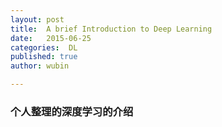 ```yaml
---
layout: post
title:  A brief Introduction to Deep Learning
date:   2015-06-25
categories:  DL
published: true
author: wubin

---
```


### 个人整理的深度学习的介绍

